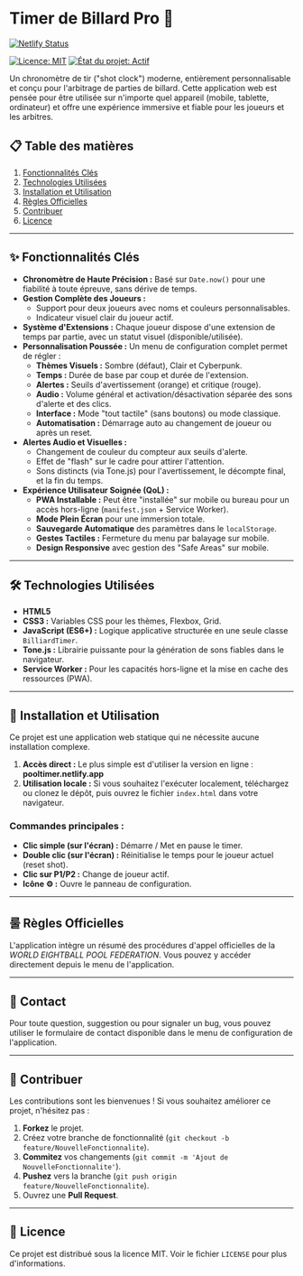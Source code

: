 # Timer de Billard Pro 🎱


[![Netlify Status](https://api.netlify.com/api/v1/badges/af3ace2a-b6cd-433a-8280-d69a7f6df9b7/deploy-status)](https://app.netlify.com/projects/pooltimer/deploys)


[![Licence: MIT](https://img.shields.io/badge/Licence-MIT-blue.svg)](https://opensource.org/licenses/MIT)
[![État du projet: Actif](https://img.shields.io/badge/projet-actif-brightgreen.svg)](#)

Un chronomètre de tir ("shot clock") moderne, entièrement personnalisable et conçu pour l'arbitrage de parties de billard. Cette application web est pensée pour être utilisée sur n'importe quel appareil (mobile, tablette, ordinateur) et offre une expérience immersive et fiable pour les joueurs et les arbitres.





## 📋 Table des matières
1. [Fonctionnalités Clés](#-fonctionnalités-clés)
2. [Technologies Utilisées](#-technologies-utilisées)
3. [Installation et Utilisation](#-installation-et-utilisation)
4. [Règles Officielles](#-règles-officielles)
5. [Contribuer](#-contribuer)
6. [Licence](#-licence)

---

## ✨ Fonctionnalités Clés

*   **Chronomètre de Haute Précision :** Basé sur `Date.now()` pour une fiabilité à toute épreuve, sans dérive de temps.
*   **Gestion Complète des Joueurs :**
    *   Support pour deux joueurs avec noms et couleurs personnalisables.
    *   Indicateur visuel clair du joueur actif.
*   **Système d'Extensions :** Chaque joueur dispose d'une extension de temps par partie, avec un statut visuel (disponible/utilisée).
*   **Personnalisation Poussée :** Un menu de configuration complet permet de régler :
    *   **Thèmes Visuels :** Sombre (défaut), Clair et Cyberpunk.
    *   **Temps :** Durée de base par coup et durée de l'extension.
    *   **Alertes :** Seuils d'avertissement (orange) et critique (rouge).
    *   **Audio :** Volume général et activation/désactivation séparée des sons d'alerte et des clics.
    *   **Interface :** Mode "tout tactile" (sans boutons) ou mode classique.
    *   **Automatisation :** Démarrage auto au changement de joueur ou après un reset.
*   **Alertes Audio et Visuelles :**
    *   Changement de couleur du compteur aux seuils d'alerte.
    *   Effet de "flash" sur le cadre pour attirer l'attention.
    *   Sons distincts (via Tone.js) pour l'avertissement, le décompte final, et la fin du temps.
*   **Expérience Utilisateur Soignée (QoL) :**
    *   **PWA Installable :** Peut être "installée" sur mobile ou bureau pour un accès hors-ligne (`manifest.json` + Service Worker).
    *   **Mode Plein Écran** pour une immersion totale.
    *   **Sauvegarde Automatique** des paramètres dans le `localStorage`.
    *   **Gestes Tactiles :** Fermeture du menu par balayage sur mobile.
    *   **Design Responsive** avec gestion des "Safe Areas" sur mobile.

---

## 🛠️ Technologies Utilisées

*   **HTML5**
*   **CSS3 :** Variables CSS pour les thèmes, Flexbox, Grid.
*   **JavaScript (ES6+) :** Logique applicative structurée en une seule classe `BilliardTimer`.
*   **Tone.js :** Librairie puissante pour la génération de sons fiables dans le navigateur.
*   **Service Worker :** Pour les capacités hors-ligne et la mise en cache des ressources (PWA).

---

## 🚀 Installation et Utilisation

Ce projet est une application web statique qui ne nécessite aucune installation complexe.

1.  **Accès direct :** Le plus simple est d'utiliser la version en ligne : **pooltimer.netlify.app**
2.  **Utilisation locale :** Si vous souhaitez l'exécuter localement, téléchargez ou clonez le dépôt, puis ouvrez le fichier `index.html` dans votre navigateur.

### Commandes principales :
*   **Clic simple (sur l'écran) :** Démarre / Met en pause le timer.
*   **Double clic (sur l'écran) :** Réinitialise le temps pour le joueur actuel (reset shot).
*   **Clic sur P1/P2 :** Change de joueur actif.
*   **Icône ⚙️ :** Ouvre le panneau de configuration.

---

## 룰 Règles Officielles

L'application intègre un résumé des procédures d'appel officielles de la *WORLD EIGHTBALL POOL FEDERATION*. Vous pouvez y accéder directement depuis le menu de l'application.

---

## 📧 Contact

Pour toute question, suggestion ou pour signaler un bug, vous pouvez utiliser le formulaire de contact disponible dans le menu de configuration de l'application.

---

## 🤝 Contribuer

Les contributions sont les bienvenues ! Si vous souhaitez améliorer ce projet, n'hésitez pas :

1.  **Forkez** le projet.
2.  Créez votre branche de fonctionnalité (`git checkout -b feature/NouvelleFonctionnalite`).
3.  **Commitez** vos changements (`git commit -m 'Ajout de NouvelleFonctionnalite'`).
4.  **Pushez** vers la branche (`git push origin feature/NouvelleFonctionnalite`).
5.  Ouvrez une **Pull Request**.

---

## 📄 Licence

Ce projet est distribué sous la licence MIT. Voir le fichier `LICENSE` pour plus d'informations.

